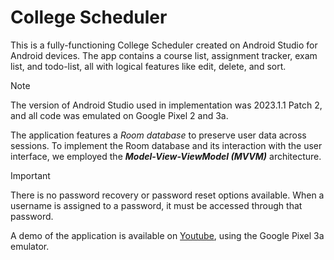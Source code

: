 # College Scheduler
This is a fully-functioning College Scheduler created on Android Studio for Android devices. The app contains a course list, 
assignment tracker, exam list, and todo-list, all with logical features like edit, delete, and sort.

> [!Note]
> The version of Android Studio used in implementation was 2023.1.1 Patch 2, and all code was emulated on Google Pixel 2 and 3a.

The application features a *Room database* to preserve user data across sessions. To implement the Room database and its interaction with the 
user interface, we employed the ***Model-View-ViewModel (MVVM)*** architecture.

> [!Important]
> There is no password recovery or password reset options available. When a username is assigned to a password, it must be accessed through that password.

A demo of the application is available on [Youtube](https://www.youtube.com/watch?v=H2qFutJAriQ), using the Google Pixel 3a emulator.
